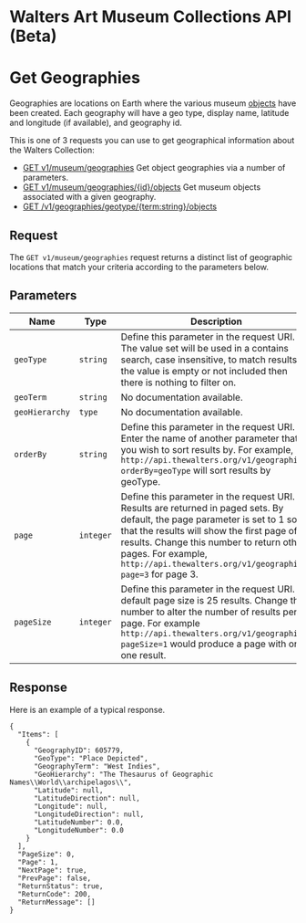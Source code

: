 Walters Art Museum Collections API (Beta)
================================================================================


# Get Geographies

Geographies are locations on Earth where the various museum [objects](https://github.com/WaltersArtMuseum/walters-api/blob/master/objects.md) have been created. Each geography  will have a geo type, display name, latitude and longitude (if available), and geography id.

This is one of 3 requests you can use to get geographical information about the Walters Collection:
- [GET v1/museum/geographies](https://github.com/WaltersArtMuseum/walters-api/blob/master/geographies-get.md) Get object geographies via a number of parameters.
- [GET v1/museum/geographies/{id}/objects](https://github.com/WaltersArtMuseum/walters-api/blob/master/geographies-objects.md) Get museum objects associated with a given geography.
- [GET /v1/geographies/geotype/{term:string}/objects](https://github.com/WaltersArtMuseum/walters-api/blob/master/geographies-objects-geotype.md)


## Request

The `GET v1/museum/geographies` request returns a distinct list of geographic locations that match your criteria according to the parameters below. 


## Parameters

Name | Type | Description
-----|------|--------------
`geoType` | `string` | Define this parameter in the request URI. The value set will be used in a contains search, case insensitive, to match results.  If the value is empty or not included then there is nothing to filter on.
`geoTerm` | `string` | No documentation available.
`geoHierarchy` | `type` | No documentation available. 
`orderBy` | `string` | Define this parameter in the request URI. Enter the name of another parameter that you wish to sort results by. For example, `http://api.thewalters.org/v1/geographies?orderBy=geoType` will sort results by geoType.
`page` | `integer` | Define this parameter in the request URI. Results are returned in paged sets. By default, the page parameter is set to 1 so that the results will show the first page of results. Change this number to return other pages. For example, `http://api.thewalters.org/v1/geographies?page=3` for page 3. 
`pageSize` | `integer` | Define this parameter in the request URI. By default page size is 25 results. Change this number to alter the number of results per page. For example `http://api.thewalters.org/v1/geographies?pageSize=1` would produce a page with only one result.


## Response

Here is an example of a typical response.

```
{
  "Items": [
    {
      "GeographyID": 605779,
      "GeoType": "Place Depicted",
      "GeographyTerm": "West Indies",
      "GeoHierarchy": "The Thesaurus of Geographic Names\\World\\archipelagos\\",
      "Latitude": null,
      "LatitudeDirection": null,
      "Longitude": null,
      "LongitudeDirection": null,
      "LatitudeNumber": 0.0,
      "LongitudeNumber": 0.0
    }
  ],
  "PageSize": 0,
  "Page": 1,
  "NextPage": true,
  "PrevPage": false,
  "ReturnStatus": true,
  "ReturnCode": 200,
  "ReturnMessage": []
}
```
